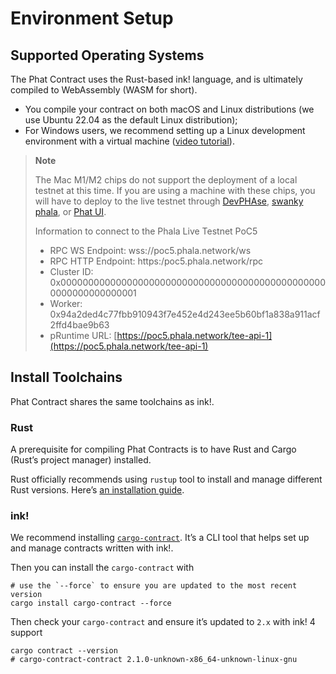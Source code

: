 # Environment Setup

## Supported Operating Systems <a href="#supported-operating-systems" id="supported-operating-systems"></a>

The Phat Contract uses the Rust-based ink! language, and is ultimately compiled to WebAssembly (WASM for short).

* You compile your contract on both macOS and Linux distributions (we use Ubuntu 22.04 as the default Linux distribution);
* For Windows users, we recommend setting up a Linux development environment with a virtual machine ([video tutorial](https://www.youtube.com/watch?v=x5MhydijWmc)).

> **Note**
>
> The Mac M1/M2 chips do not support the deployment of a local testnet at this time. If you are using a machine with these chips, you will have to deploy to the live testnet through [DevPHAse](https://github.com/l00k/devphase), [swanky phala](swanky-phala-cli-tool.md), or [Phat UI](https://phat.phala.network).
>
> Information to connect to the Phala Live Testnet PoC5
>
> * RPC WS Endpoint: wss://poc5.phala.network/ws
> * RPC HTTP Endpoint: https:/poc5.phala.network/rpc
> * Cluster ID: 0x0000000000000000000000000000000000000000000000000000000000000001
> * Worker: 0x94a2ded4c77fbb910943f7e452e4d243ee5b60bf1a838a911acf2ffd4bae9b63
> * pRuntime URL: [https://poc5.phala.network/tee-api-1](https://poc5.phala.network/tee-api-1)

## Install Toolchains

Phat Contract shares the same toolchains as ink!.

### Rust <a href="#rust" id="rust"></a>

A prerequisite for compiling Phat Contracts is to have Rust and Cargo (Rust’s project manager) installed.

Rust officially recommends using `rustup` tool to install and manage different Rust versions. Here’s [an installation guide](https://doc.rust-lang.org/cargo/getting-started/installation.html).

### ink! <a href="#ink" id="ink"></a>

We recommend installing [`cargo-contract`](https://github.com/paritytech/cargo-contract). It’s a CLI tool that helps set up and manage contracts written with ink!.

Then you can install the `cargo-contract` with

```
# use the `--force` to ensure you are updated to the most recent version
cargo install cargo-contract --force
```

Then check your `cargo-contract` and ensure it’s updated to `2.x` with ink! 4 support

```
cargo contract --version
# cargo-contract-contract 2.1.0-unknown-x86_64-unknown-linux-gnu
```
